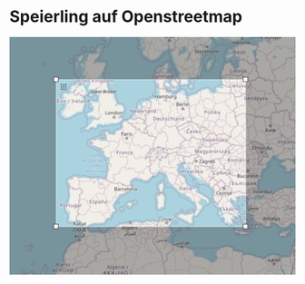 # Speierling auf Openstreetmap

![Verbreitung auf OSM](https://github.com/basilstotz/unstet/raw/main/speierling/speierling-suchfeld.png)
